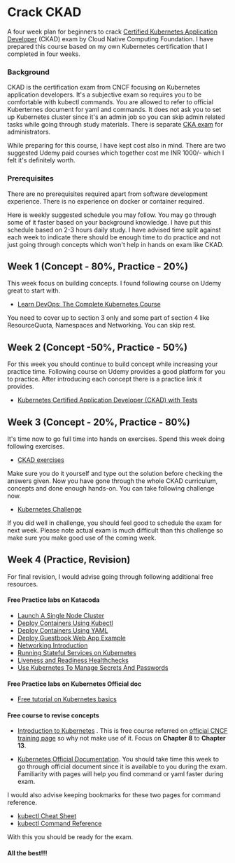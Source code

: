 # Crack CKAD
A four week plan for beginners to crack [Certified Kubernetes Application Developer](https://www.cncf.io/certification/ckad/) (CKAD) exam by Cloud Native Computing Foundation.
I have prepared this course based on my own Kubernetes certification that I completed in four weeks. 

### Background
CKAD is the certification exam from CNCF focusing on Kubernetes application developers. It's a subjective exam so requires you to be comfortable with kubectl commands. You are allowed to refer to official Kuberternes document for yaml and commands. It does not ask you to set up Kubernetes cluster since it's an admin job so you can skip admin related tasks while going through study materials. There is separate [CKA exam](https://www.cncf.io/certification/cka/) for administrators. 

While preparing for this course, I have kept cost also in mind. There are two suggested Udemy paid courses which together cost me INR 1000/- which I felt it's definitely worth. 

### Prerequisites
There are no prerequisites required apart from software development experience. 
There is no experience on docker or container required.

Here is weekly suggested schedule you may follow. You may go through some of it faster based on your background knowledge. 
I have put this schedule based on 2-3 hours daily study. I have advised time split against each week to indicate there should be enough time to do practice and not just going through concepts which won't help in hands on exam like CKAD.

## Week 1 (Concept - 80%, Practice - 20%)
This week focus on building concepts. I found following course on Udemy great to start with. 
- [Learn DevOps: The Complete Kubernetes Course](https://www.udemy.com/learn-devops-the-complete-kubernetes-course/)

You need to cover up to section 3 only and some part of section 4 like ResourceQuota, Namespaces and Networking. You can skip rest.

## Week 2 (Concept -50%, Practice - 50%)
For this week you should continue to build concept while increasing your practice time.
Following course on Udemy provides a good platform for you to practice. After introducing each concept there is a practice link it provides. 
- [Kubernetes Certified Application Developer (CKAD) with Tests](https://www.udemy.com/certified-kubernetes-application-developer)

## Week 3 (Concept - 20%, Practice - 80%)
It's time now to go full time into hands on exercises. 
Spend this week doing following exercises. 
- [CKAD exercises](https://github.com/dgkanatsios/CKAD-exercises)

Make sure you do it yourself and type out the solution before checking the answers given.
Now you have gone through the whole CKAD curriculum, concepts and done enough hands-on.
You can take following challenge now. 
- [Kubernetes Challenge](https://kodekloud.com/courses/438996/lectures/8414630)

If you did well in challenge, you should feel good to schedule the exam for next week.
Please note actual exam is much difficult than this challenge so make sure you make good use of the coming week.

## Week 4 (Practice, Revision)
For final revision, I would advise going through following additional free resources.

#### Free Practice labs on Katacoda
- [Launch A Single Node Cluster](https://www.katacoda.com/courses/kubernetes/launch-single-node-cluster)
- [Deploy Containers Using Kubectl](https://www.katacoda.com/courses/kubernetes/kubectl-run-containers)
- [Deploy Containers Using YAML](https://www.katacoda.com/courses/kubernetes/creating-kubernetes-yaml-definitions)
- [Deploy Guestbook Web App Example](https://www.katacoda.com/courses/kubernetes/guestbook)
- [Networking Introduction](https://www.katacoda.com/courses/kubernetes/networking-introduction)
- [Running Stateful Services on Kubernetes](https://www.katacoda.com/courses/kubernetes/storage-introduction)
- [Liveness and Readiness Healthchecks](https://www.katacoda.com/courses/kubernetes/liveness-readiness-healthchecks)
- [Use Kubernetes To Manage Secrets And Passwords](https://www.katacoda.com/courses/kubernetes/managing-secrets)

#### Free Practice labs on Kubernetes Official doc
- [Free tutorial on Kubernetes basics](https://kubernetes.io/docs/tutorials/kubernetes-basics/)

#### Free course to revise concepts 
- [Introduction to Kubernetes](https://courses.edx.org/courses/course-v1:LinuxFoundationX+LFS158x+2T2019/course/) .
    This is free course referred on [official CNCF training page](https://www.cncf.io/certification/training/) so why not make use of it.
    Focus on **Chapter 8** to **Chapter 13**. 

- [Kubernetes Official Documentation](https://kubernetes.io/docs/home/).
    You should take time this week to go through official document since it is available to you during the exam. Familiarity with pages will help you find command or yaml faster during exam.

I would also advise keeping bookmarks for these two pages for command reference. 
- [kubectl Cheat Sheet](https://kubernetes.io/docs/reference/kubectl/cheatsheet/)
- [kubectl Command Reference](https://kubernetes.io/docs/reference/generated/kubectl/kubectl-commands)

With this you should be ready for the exam. 

#### All the best!!!
